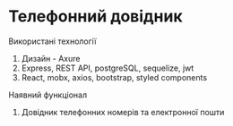 <h1>Телефонний довідник</h1>

Використані технології
<ol>
    <li>Дизайн - Axure</li>
    <li>Express, REST API, postgreSQL, sequelize, jwt</li>
    <li>React, mobx, axios, bootstrap, styled components</li>
</ol>

Наявний функціонал
<ol>
    <li>Довідник телефонних номерів та електронної пошти</li>
</ol>
